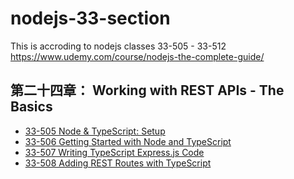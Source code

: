 # nodejs-33-section
This is accroding to nodejs classes 33-505 - 33-512  https://www.udemy.com/course/nodejs-the-complete-guide/

## 第二十四章： Working with REST APIs - The Basics
- [33-505 Node & TypeScript: Setup](https://www.notion.so/33-505-Node-TypeScript-Setup-33-506-Getting-Started-with-Node-and-TypeScript-da386442bebf46bda214c3ee8cf33225)
- [33-506 Getting Started with Node and TypeScript](https://www.notion.so/33-505-Node-TypeScript-Setup-33-506-Getting-Started-with-Node-and-TypeScript-da386442bebf46bda214c3ee8cf33225)
- [33-507 Writing TypeScript Express.js Code](https://www.notion.so/33-507-Writing-TypeScript-Express-js-Code-44d976260a104184a0c8c7e240ac1c19)
- [33-508 Adding REST Routes with TypeScript](https://www.notion.so/33-508-Adding-REST-Routes-with-TypeScript-e07006414c3c43e79cec6dda38e2abab)